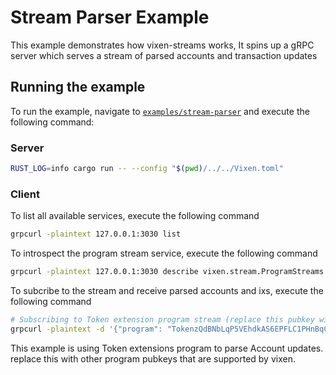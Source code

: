 # Stream Parser Example

This example demonstrates how vixen-streams works,
It spins up a gRPC server which serves a stream of parsed accounts and transaction updates

## Running the example

To run the example, navigate to [`examples/stream-parser`](/examples/stream-parser/) and execute the following command:

### Server

```bash
RUST_LOG=info cargo run -- --config "$(pwd)/../../Vixen.toml"
```

### Client

To list all available services, execute the following command

```bash
grpcurl -plaintext 127.0.0.1:3030 list
```

To introspect the program stream service, execute the following command

```bash
grpcurl -plaintext 127.0.0.1:3030 describe vixen.stream.ProgramStreams.Subscribe
```

To subcribe to the stream and receive parsed accounts and ixs, execute the following command

```bash
# Subscribing to Token extension program stream (replace this pubkey with the desired program pubkey that is supported by vixen)
grpcurl -plaintext -d '{"program": "TokenzQdBNbLqP5VEhdkAS6EPFLC1PHnBqCXEpPxuEb"}' 127.0.0.1:3030 vixen.stream.ProgramStreams/Subscribe
```

This example is using Token extensions program to parse Account updates.
replace this with other program pubkeys that are supported by vixen.
